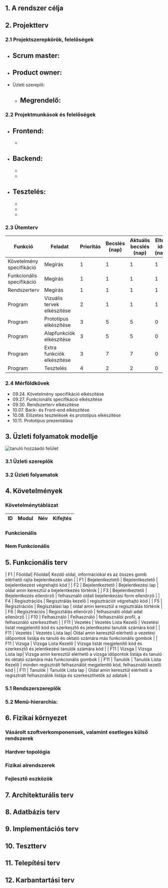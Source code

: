 ## 1. A rendszer célja


## 2. Projektterv
   
### 2.1 Projektszerepkörök, felelőségek
* Scrum master:
	-    	
* Product owner:
	-    
* Üzleti szereplő:
	-   Megrendelő:
		 -  
   
### 2.2 Projektmunkások és felelőségek
   		
* Frontend:
	-   
	-   
* Backend:  
	-   
	-   
	-   
* Tesztelés:   
	-   
	-   
	-   
	-   
  
### 2.3 Ütemterv
|Funkció                  | Feladat                   | Prioritás | Becslés (nap) | Aktuális becslés (nap) | Eltelt idő (nap) | Határidő (nap) |
|-------------------------|---------------------------|-----------|---------------|------------------------|------------------|---------------------|
|Követelmény specifikáció |Megírás                    |         1 |             1 |                      1 |                1 |                   1 |             
|Funkcionális specifikáció|Megírás                    |         1 |             1 |                      1 |                1 |                   1 |
|Rendszerterv             |Megírás                    |         1 |             1 |                      1 |                1 |                   1 |
|Program                  |Vizuális tervek elkészítése|         2 |             1 |                      1 |                1 |                   1 |
|Program                  |Prototípus elkészítése     |         3 |             5 |                      5 |                0 |                   5 |
|Program                  |Alapfunkciók elkészítése   |         3 |             5 |                      5 |                0 |                   5 |
|Program                  |Extra funkciók elkészítése |         3 |             7 |                      7 |                0 |                   7 |
|Program                  |Tesztelés                  |         4 |             2 |                      2 |                0 |                   2 |

   
### 2.4 Mérföldkövek
   *   09.24. Követelmény specifikáció elkészítése
   *   09.27. Funkcionális specifikáció elkészítése
   *   09.30. Rendszerterv elkészítése
   *   10.07. Back- és Front-end elkészítése
   *   10.08. Előzetes tesztelések és prototípus elkészítése
   *   10.11. Prototípus prezentálása
   
## 3. Üzleti folyamatok modellje

![tanuló hozzáadó felület](../Img/business.png)

### 3.1 Üzleti szereplők

   
### 3.2 Üzleti folyamatok

   
## 4. Követelmények

 ### Követelménytáblázat

 | ID | Modul | Név | Kifejtés |
 | :---: | --- | --- | --- |

### Funkcionális
  

### Nem Funkcionális

   
## 5. Funkcionális terv
| F1 | Főoldal| Főoldal| Kezdő oldal, információkal és az összes gomb elérhető rajta bejelentkezés után |
| F1 | Bejelentkeztető | Bejelentkeztető | bejelentkezést végrehajtó kód |
| F2 | Bejelentkeztető | Bejelentkezési lap | oldal amin keresztül a bejelentkezés történik |
| F3 | Bejelentkeztető | Bejelentkezés ellenörző | felhasználó oldali bejelenkezási form ellenörző |
| F4 | Regisztrációs | Regisztrálás kezelő | regisztrációt végrehajtó kód |
| F5 | Regisztrációs | Regisztálási lap | oldal amin keresztül a regisztrálás történik |
| F6 | Regisztrációs | Regisztálás ellenörző | felhasználó oldali adat ellenörző |
| F10 | Felhasználó | Felhasználó | felhasználói profil, a felhasználó szerkesztheti |
| F11 | Vezetés | Vezetés Lista Kezelő | Vezetési listát megjelenítő kód és szerkesztő és jelentkezési tanulók számára kód |
| F11 | Vezetés | Vezetés Lista lap| Oldal amin keresztűl elérhető a vezetési időpontok listája és tanuló és oktató számára más funkcionális gombok |
| F11 | Vizsga | Vizsga Lista Kezelő | Vizsga listát megjelenítő kód és szerkesztő és jelentkezési tanulók számára kód |
| F11 | Vizsga | Vizsga Lista lap| Vizsga amin keresztűl elérhető a vizsga időpontok listája és tanuló és oktató számára más funkcionális gombok |
| F11 | Tanulók | Tanulók Lista Kezelő | minden regisztrált felhasználót megjelenítő kód, felhasználó kezelő kód |
| F11 | Tanulók | Tanulók Lista lap | Oldal amin keresztűl elérhető a regisztrált felhasználók listája és szerkeszthetők az adataik |
    
### 5.1 Rendszerszereplők

   
### 5.2 Menü-hierarchia:
   
## 6. Fizikai környezet

### Vásárolt szoftverkomponensek, valamint esetleges külső rendszerek


### Hardver topológia


### Fizikai alrendszerek


### Fejlesztő eszközök


    
## 7. Architekturális terv

    
## 8. Adatbázis terv


## 9. Implementációs terv

    
## 10. Tesztterv


## 11. Telepítési terv

    
## 12. Karbantartási terv

